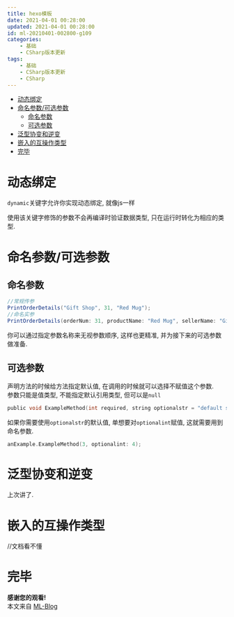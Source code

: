 ```yaml
---
title: hexo模板
date: 2021-04-01 00:28:00
updated: 2021-04-01 00:28:00
id: ml-20210401-002800-g109
categories:
	- 基础
	- CSharp版本更新
tags: 
	- 基础
	- CSharp版本更新
	- CSharp
---
```


- [动态绑定](#动态绑定)
- [命名参数/可选参数](#命名参数可选参数)
	- [命名参数](#命名参数)
	- [可选参数](#可选参数)
- [泛型协变和逆变](#泛型协变和逆变)
- [嵌入的互操作类型](#嵌入的互操作类型)
- [完毕](#完毕)

<!--more-->

# 动态绑定

`dynamic`关键字允许你实现动态绑定, 就像js一样

使用该关键字修饰的参数不会再编译时验证数据类型, 只在运行时转化为相应的类型.

# 命名参数/可选参数

## 命名参数

```C#
//常规传参
PrintOrderDetails("Gift Shop", 31, "Red Mug");
//命名实参
PrintOrderDetails(orderNum: 31, productName: "Red Mug", sellerName: "Gift Shop");
```

你可以通过指定参数名称来无视参数顺序, 这样也更精准, 并为接下来的可选参数做准备.

## 可选参数

声明方法的时候给方法指定默认值, 在调用的时候就可以选择不赋值这个参数.  
参数只能是值类型, 不能指定默认引用类型, 但可以是`null`

```C
public void ExampleMethod(int required, string optionalstr = "default string",int optionalint = 10)
```

如果你需要使用`optionalstr`的默认值, 单想要对`optionalint`赋值, 这就需要用到命名参数.

```C
anExample.ExampleMethod(3, optionalint: 4);
```

# 泛型协变和逆变

上次讲了.

# 嵌入的互操作类型

//文档看不懂


# 完毕

**感谢您的观看!**  
本文来自 [ML-Blog][ML-Blog_Link]

<!-- 图片 -->

<!-- 链接 -->

<!-- 水印 -->
[ML-Blog_Link]:https://userminghaoli.github.io/ "我的博客"
